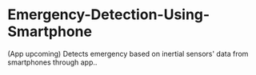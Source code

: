 # Emergency-Detection-Using-Smartphone
(App upcoming) Detects emergency based on inertial sensors' data from smartphones through app..
